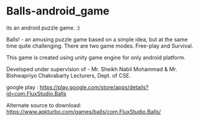 # Balls-android_game
its an android puzzle game. :)

Balls! - an amusing puzzle game based on a simple idea, but at the same time quite challenging. 
There are two game modes. Free-play and Survival.

This game is created using unity game engine for only android platform.

Developed under supervision of - 
Mr. Sheikh Nabil Mohammad & 
Mr. Bishwapriyo Chakrabarty Lecturers, Dept. of CSE.

google play : https://play.google.com/store/apps/details?id=com.FluxStudio.Balls

Alternate source to download: https://www.apkturbo.com/games/balls/com.FluxStudio.Balls/
